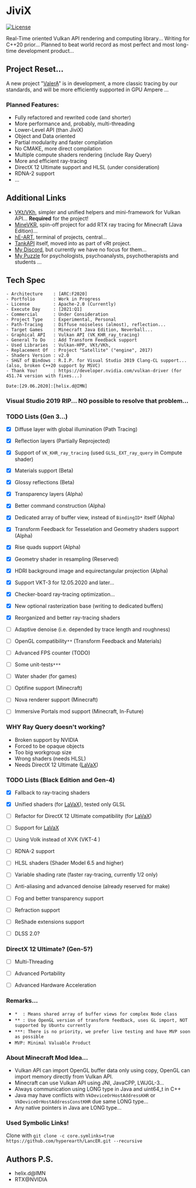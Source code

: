 # JiviX

[![License](https://img.shields.io/badge/License-Apache%202.0-blue.svg)](https://opensource.org/licenses/Apache-2.0)

Real-Time oriented Vulkan API rendering and computing library...
Writing for C++20 prior...
Planned to beat world record as most perfect and most long-time development product...

## Project Reset...

A new project "[ValerA](https://github.com/helixd2s/ValerA)" is in development, a more classic tracing by our standards, and will be more efficiently supported in GPU Ampere ...


### Planned Features: 

- Fully refactored and rewrited code (and shorter)
- More performance and, probably, multi-threading
- Lower-Level API (than JiviX)
- Object and Data oriented
- Partial modularity and faster compilation
- No CMAKE, more direct compilation
- Multiple compute shaders rendering (include Ray Query)
- More and efficient ray-tracing 
- DirectX 12 Ultimate support and HLSL (under consideration)
- RDNA-2 support
- ...


## Additional Links

- [VKt/VKh](https://github.com/world8th/vkt), simpler and unified helpers and mini-framework for Vulkan API... **Required** for the project!
- [MineVKR](https://github.com/hyperearth/MineVKR), spin-off project for add RTX ray tracing for Minecraft (Java Edition)...
- [hE-ART](https://github.com/hyperearth/hE-ART), terminal of projects, central...
- [TankAPI](https://github.com/world8th/vRt/tree/TankAPI) itself, moved into as part of vRt project. 
- [My Discord](https://discord.gg/NqjBJsG), but currently we have no focus for them... 
- [My Puzzle](https://vk.cc/afiR3v) for psychologists, psychoanalysts, psychotherapists and students ...


## Tech Spec

```MD
- Architecture    : [ARC:F2020]
- Portfolio       : Work in Progress
- License         : Apache-2.0 (Currently)
- Execute Day     : [2021:Q1]
- Commercial      : Under Consideration
- Project Type    : Experimental, Personal
- Path-Tracing    : Diffuse noiseless (almost), reflection...
- Target Games    : Minecraft Java Edition, Neverball...
- Graphical API   : Vulkan API (VK_KHR_ray_tracing)
- General To Do   : Add Transform Feedback support
- Used Libraries  : Vulkan-HPP, VKt/VKh, 
- Replacement Of  : Project "Satellite" ("engine", 2017)
- Shaders Version : v2.0
- SH&T of Шindows : R.I.P. for Visual Studio 2019 Clang-CL support... (also, broken C++20 support by MSVC)
- Thank You!      : https://developer.nvidia.com/vulkan-driver (for 451.74 version with fixes...) 

Date:[29.06.2020]:[helix.d@IMN]
```


### Visual Studio 2019 RIP... NO possible to resolve that problem... 


### TODO Lists (Gen 3...)

- [x] Diffuse layer with global illumination (Path Tracing)
- [x] Reflection layers (Partially Reprojected)
- [x] Support of `VK_KHR_ray_tracing` (used `GLSL_EXT_ray_query` in Compute shader)
- [x] Materials support (Beta)
- [x] Glossy reflections (Beta)
- [x] Transparency layers (Alpha)
- [x] Better command construction (Alpha)
- [x] Dedicated array of buffer view, instead of `BindingID*` itself (Alpha)
- [x] Transform Feedback for Tesselation and Geometry shaders support (Alpha)
- [x] Rise quads support (Alpha)
- [x] Geometry shader in resampling (Reserved)
- [x] HDRI background image and equirectangular projection (Alpha)
- [x] Support VKT-3 for 12.05.2020 and later... 
- [x] Checker-board ray-tracing optimization...
- [x] New optional rasterization base (writing to dedicated buffers)
- [x] Reorganized and better ray-tracing shaders
- [ ] Adaptive denoise (i.e. depended by trace length and roughness)
- [ ] OpenGL compatibility`**` (Transform Feedback and Materials)
- [ ] Advanced FPS counter (TODO)
- [ ] Some unit-tests`***` 
- [ ] Water shader (for games)
- [ ] Optifine support (Minecraft)
- [ ] Nova renderer support (Minecraft)
- [ ] Immersive Portals mod support (Minecraft, In-Future)


### WHY Ray Query doesn't working?

- Broken support by NVIDIA
- Forced to be opaque objects
- Too big workgroup size
- Wrong shaders (needs HLSL)
- Needs DirectX 12 Ultimate ([LaVaX](https://github.com/helixd2s/LaVaX-Overview))


### TODO Lists (Black Edition and Gen-4)

- [x] Fallback to ray-tracing shaders
- [x] Unified shaders (for [LaVaX](https://github.com/helixd2s/LaVaX-Overview)), tested only GLSL
- [ ] Refactor for DirectX 12 Ultimate compatibility (for [LaVaX](https://github.com/helixd2s/LaVaX-Overview))
- [ ] Support for [LaVaX](https://github.com/helixd2s/LaVaX-Overview)
- [ ] Using Volk instead of XVK (VKT-4 )
- [ ] RDNA-2 support
- [ ] HLSL shaders (Shader Model 6.5 and higher)
- [ ] Variable shading rate (faster ray-tracing, currently 1/2 only)
- [ ] Anti-aliasing and advanced denoise (already reserved for make)
- [ ] Fog and better transparency support 
- [ ] Refraction support
- [ ] ReShade extensions support
- [ ] DLSS 2.0?


### DirectX 12 Ultimate? (Gen-5?)

- [ ] Multi-Threading
- [ ] Advanced Portability
- [ ] Advanced Hardware Acceleration


### Remarks...

- `*  : Means shared array of buffer views for complex Node class`
- `** : Use OpenGL version of transform feedback, uses GL import, NOT supported by Ubuntu currently`
- `***: There is no priority, we prefer live testing and have MVP soon as possible`
- `MVP: Minimal Valuable Product`


### About Minecraft Mod Idea... 

- Vulkan API can import OpenGL buffer data only using copy, OpenGL can import memory directly from Vulkan API. 
- Minecraft can use Vulkan API using JNI, JavaCPP, LWJGL-3... 
- Always communication using LONG type in Java and uint64_t in C++ 
- Java may have conflicts with `VkDeviceOrHostAddressKHR` or `VkDeviceOrHostAddressConstKHR` due same LONG type... 
- Any native pointers in Java are LONG type... 


### Used Symbolic Links!

Clone with `git clone -c core.symlinks=true https://github.com/hyperearth/LancER.git --recursive`


## Authors P.S.

- helix.d@IMN
- RTX@NVIDIA

